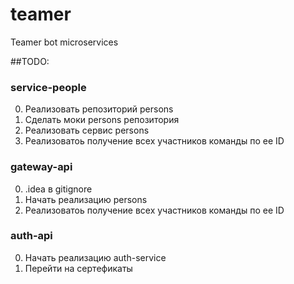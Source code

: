 # teamer
Teamer bot microservices

##TODO:

### service-people

0. Реализовать репозиторий persons
0. Сделать моки persons репозитория
0. Реализовать сервис persons
0. Реализоватоь получение всех участников команды по ее ID

### gateway-api

0. .idea в gitignore
0. Начать реализацию persons
0. Реализоватоь получение всех участников команды по ее ID

### auth-api 

0. Начать реализацию auth-service
0. Перейти на сертефикаты 